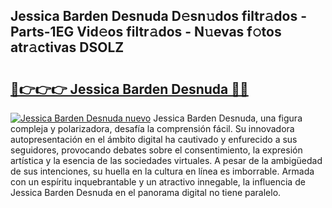 ## Jessica Barden Desnuda D𝚎sn𝚞dos filtr𝚊dos - Parts-1EG Vid𝚎os filtr𝚊dos - N𝚞evas f𝚘tos atr𝚊ctivas DSOLZ

# <h2><a href="http://mbcuj0.tromn.icu/?c=Jessica+Barden+Desnuda">🔗👉👉👉 Jessica Barden Desnuda 🔗🔗</a></h2>

[![Jessica Barden Desnuda nuevo](https://i.imgur.com/pEAQMta.gif)](http://mbcuj0.tromn.icu/?c=Jessica+Barden+Desnuda)
Jessica Barden Desnuda, una figura compleja y polarizadora, desafía la comprensión fácil. Su innovadora autopresentación en el ámbito digital ha cautivado y enfurecido a sus seguidores, provocando debates sobre el consentimiento, la expresión artística y la esencia de las sociedades virtuales. A pesar de la ambigüedad de sus intenciones, su huella en la cultura en línea es imborrable. Armada con un espíritu inquebrantable y un atractivo innegable, la influencia de Jessica Barden Desnuda en el panorama digital no tiene paralelo.
